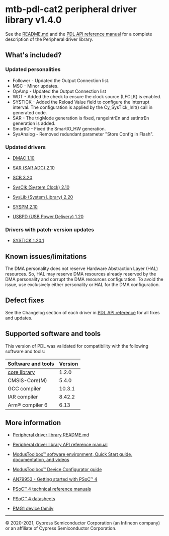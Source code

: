 # mtb-pdl-cat2 peripheral driver library v1.4.0

See the [README.md](./README.md) and the
[PDL API reference manual](https://infineon.github.io/mtb-pdl-cat2/pdl_api_reference_manual/html/index.html)
for a complete description of the Peripheral driver library.

## What's included?
### Updated personalities

- Follower - Updated the Output Connection list.
- MSC - Minor updates.
- OpAmp - Updated the Output Connection list
- WDT - Added the check to ensure the clock source (LFCLK) is enabled.
- SYSTICK - Added the Reload Value field to configure the interrupt interval. The configuration is applied by the Cy_SysTick_Init() call in generated code.
- SAR - The trigMode generation is fixed, rangeIntrEn and satIntrEn generation is added.
- SmartIO - Fixed the SmartIO_HW generation.
- SysAnalog - Removed redundant parameter "Store Config in Flash".

### Updated drivers

- [DMAC 1.10](https://infineon.github.io/mtb-pdl-cat2/pdl_api_reference_manual/html/group__group__dmac.html)

- [SAR (SAR ADC) 2.10](https://infineon.github.io/mtb-pdl-cat2/pdl_api_reference_manual/html/group__group__sar.html)

- [SCB 3.20](https://infineon.github.io/mtb-pdl-cat2/pdl_api_reference_manual/html/group__group__scb.html)

- [SysClk (System Clock) 2.10](https://infineon.github.io/mtb-pdl-cat2/pdl_api_reference_manual/html/group__group__sysclk.html)

- [SysLib (System Library) 2.20](https://infineon.github.io/mtb-pdl-cat2/pdl_api_reference_manual/html/group__group__syslib.html)

- [SYSPM 2.10](https://infineon.github.io/mtb-pdl-cat2/pdl_api_reference_manual/html/group__group__syspm.html)

- [USBPD (USB Power Delivery) 1.20](https://infineon.github.io/mtb-pdl-cat2/pdl_api_reference_manual/html/group__group__usbpd.html)

### Drivers with patch-version updates

- [SYSTICK 1.20.1](https://infineon.github.io/mtb-pdl-cat2/pdl_api_reference_manual/html/group__group__arm__system__timer.html)

## Known issues/limitations
The DMA personality does not reserve Hardware Abstraction Layer (HAL) resources.
So, HAL may reserve DMA resources already reserved by the DMA personality and
corrupt the DMA resources configuration. To avoid the issue, use exclusively
either personality or HAL for the DMA configuration.

## Defect fixes

See the Changelog section of each driver in [PDL API reference](https://infineon.github.io/mtb-pdl-cat2/pdl_api_reference_manual/html/modules.html) for all fixes and updates.

## Supported software and tools

This version of PDL was validated for compatibility with the following software and tools:

| Software and tools                                                            | Version      |
| :---                                                                          | :----        |
| [core library](https://github.com/Infineon/core-lib)                          |  1.2.0       |
| CMSIS-Core(M)                                                                 |  5.4.0       |
| GCC compiler                                                                  | 10.3.1       |
| IAR compiler                                                                  |  8.42.2      |
| Arm&reg; compiler 6                                                           |  6.13        |

## More information

- [Peripheral driver library README.md](./README.md)

- [Peripheral driver library API reference manual](https://infineon.github.io/mtb-pdl-cat2/pdl_api_reference_manual/html/index.html)

- [ModusToolbox&trade; software environment, Quick Start guide, documentation, and videos](https://www.cypress.com/products/modustoolbox-software-environment)

- [ModusToolbox&trade; Device Configurator guide](https://www.cypress.com/ModusToolboxDeviceConfig)

- [AN79953 - Getting started with PSoC&trade; 4](https://www.cypress.com/an79953)

- [PSoC&trade; 4 technical reference manuals](https://www.cypress.com/search/all?f%5B0%5D=meta_type%3Atechnical_documents&f%5B1%5D=resource_meta_type%3A583&f%5B2%5D=field_related_products%3A1314)

- [PSoC&trade; 4 datasheets](https://www.cypress.com/search/all?f%5B0%5D=meta_type%3Atechnical_documents&f%5B1%5D=field_related_products%3A1297&f%5B2%5D=resource_meta_type%3A575)

- [PMG1 device family](http://www.cypress.com/PMG1)

---
© 2020-2021, Cypress Semiconductor Corporation (an Infineon company) or an affiliate of Cypress Semiconductor Corporation.
